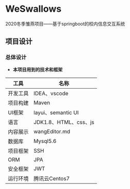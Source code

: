 # WeSwallows
2020冬季雏燕项目——基于springboot的校内信息交互系统

## 项目设计

### 总体设计

- **本项目用到的技术和框架**<br>

|  工具 | 名称 
| ------------ | ------------
| 开发工具  | IDEA、vscode
| 项目构建 | Maven
| UI框架 | layui、semantic UI
|  语言 | JDK1.8、HTML、css、js 
| 内容展示 | wangEditor.md
| 数据库  | Mysql5.6 
| 项目框架  | SSH
| ORM  | JPA 
| 安全框架  | JWT
| 运行环境  | 腾讯云Centos7 
